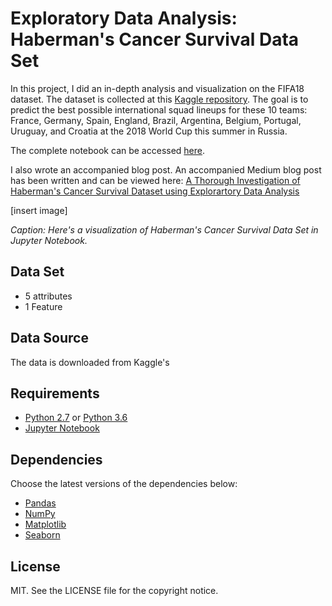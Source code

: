 # Exploratory Data Analysis: Haberman's Cancer Survival Data Set
In this project, I did an in-depth analysis and visualization on the FIFA18 dataset. The dataset is collected at this [Kaggle repository](). The goal is to predict the best possible international squad lineups for these 10 teams: France, Germany, Spain, England, Brazil, Argentina, Belgium, Portugal, Uruguay, and Croatia at the 2018 World Cup this summer in Russia.

The complete notebook can be accessed [here]().

I also wrote an accompanied blog post. An accompanied Medium blog post has been written and can be viewed here: [A Thorough Investigation of Haberman's Cancer Survival Dataset using Explorartory Data Analysis]()

[insert image]

<i>Caption: Here's a visualization of Haberman's Cancer Survival Data Set in Jupyter Notebook.</i>

## Data Set

- 5 attributes 
- 1 Feature

## Data Source

The data is downloaded from Kaggle's 

## Requirements

- [Python 2.7](https://www.python.org/download/releases/2.7/) or [Python 3.6](https://www.python.org/downloads/)
- [Jupyter Notebook](https://jupyter.org/install)

## Dependencies

Choose the latest versions of the dependencies below:

- [Pandas](https://pandas.pydata.org)
- [NumPy](https://numpy.org)
- [Matplotlib](https://matplotlib.org)
- [Seaborn](https://seaborn.pydata.org)

## License

MIT. See the LICENSE file for the copyright notice.
